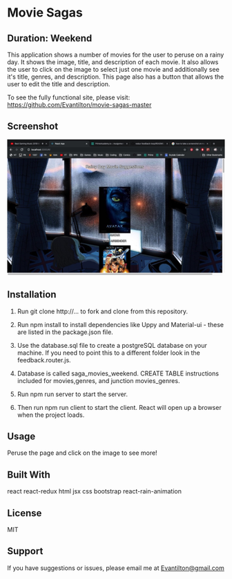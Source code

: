 # Movie Sagas
## Duration: Weekend
This application shows a number of movies for the user to peruse on a rainy day.  It shows the image, title, and description of each movie.  It also allows the user to click on the image to select just one movie and additionally see it's title, genres, and description.  This page also has a button that allows the user to edit the title and description.

To see the fully functional site, please visit: https://github.com/Evantilton/movie-sagas-master

## Screenshot 
![](public/images/Screenshot.jpg)

## Installation

1. Run git clone http://... to fork and clone from this repository.

2. Run npm install to install dependencies like Uppy and Material-ui - these are listed in the package.json file.

3. Use the database.sql file to create a postgreSQL database on your machine. If you need to point this to a different folder look in the feedback.router.js.

4. Database is called saga_movies_weekend.
CREATE TABLE instructions included for movies,genres, and junction movies_genres.

5. Run npm run server to start the server.

6. Then run npm run client to start the client. React will open up a browser when the project loads.


## Usage
Peruse the page and click on the image to see more!

## Built With
react react-redux html jsx css bootstrap react-rain-animation

## License
MIT

## Support
If you have suggestions or issues, please email me at Evantilton@gmail.com
